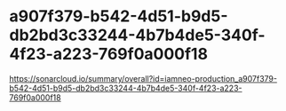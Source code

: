 # a907f379-b542-4d51-b9d5-db2bd3c33244-4b7b4de5-340f-4f23-a223-769f0a000f18
https://sonarcloud.io/summary/overall?id=iamneo-production_a907f379-b542-4d51-b9d5-db2bd3c33244-4b7b4de5-340f-4f23-a223-769f0a000f18
